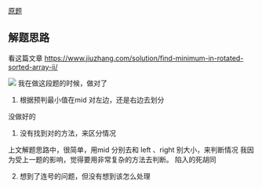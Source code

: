 [原题](https://leetcode.com/problems/find-minimum-in-rotated-sorted-array-ii/)


## 解题思路

看这篇文章
https://www.jiuzhang.com/solution/find-minimum-in-rotated-sorted-array-ii/


![](https://media-test.jiuzhang.com/media/markdown/images/6/3/69453bce-a579-11ea-bee7-0242c0a8b005.jpg)
我在做这段题的时候，做对了

1. 根据预判最小值在mid 对左边，还是右边去划分

没做好的

1. 没有找到对的方法，来区分情况

上文解题思路中，很简单，用mid 分别去和 left 、right 别大小，来判断情况
我因为受上一题的影响，觉得要用非常复杂的方法去判断。
陷入的死胡同

2. 想到了连号的问题，但没有想到该怎么处理
  